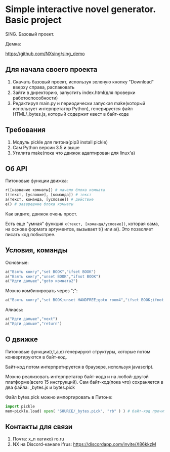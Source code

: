 # Simple interactive novel generator. Basic project

SING. Базовый проект.

Демка:

https://github.com/NXsing/sing_demo

## Для начала своего проекта
1. Скачать базовый проект, используя зеленую кнопку "Download" вверху справа, распаковать
2. Зайти в директорию, запустить index.html(для проверки работоспособности)
3. Редактируя main.py и периодически запуская make(который использует интерпретатор Python), генерируется файл HTML/_bytes.js, который содержит квест в байт-коде

## Требования
1. Модуль pickle для питона(pip3 install pickle)
2. Сам Python версии 3.5 и выше
3. Утилита make(пока что движок адаптирован для linux'а)

## Об API

Питоновые функции движка:
```python
r([название комнаты]) # начало блока комнаты
t(текст, [условие], [команда]) # текст
a(текст, команда, [условие]) # действие
e() # заверешние блока комнаты
```
Как видите, движок очень прост.

Есть еще "умная" функция `x(текст, [команда/условие])`, которая сама, на основе формата аргументов, вызывает t() или a(). Это позволяет писать код побыстрее.

## Условия, команды

Основные:
```python
a("Взять книгу","set BOOK","ifset BOOK")
a("Взять книгу","unset BOOK","ifnot BOOK")
a("Идти дальше","goto комната2")
```

Можно комбинировать через ";":
```python
a("Взять книгу","set BOOK;unset HANDFREE;goto room4","ifset BOOK;ifnot VISITED4")
```

Алиасы:
```python
a("Идти дальше","next")
a("Идти дальше","return")
```

## О движке

Питоновые функции(r,t,a,e) генерируют структуры, которые потом конвертируются в байт-код.

Байт-код потом интерпретируется в браузере, используя javascript.

Можно реализовать интерпретатор байт-кода и на любой-другой платформе(всего 15 инструкций). Сам байт-код(пока что) сохраняется в два файла: _bytes.js и bytes.pick

Файл bytes.pick можно импортировать в Питоне:
```python
import pickle
mem=pickle.load( open( "SOURCE/_bytes.pick", "rb" ) ) # байт-код прочитан
```

## Контакты для связи

1. Почта: x_n хатико) ro.ru
2. NX на Discord-канале ifrus: https://discordapp.com/invite/X86kkzM
